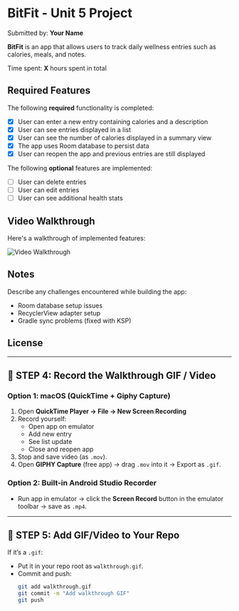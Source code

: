 # BitFit - Unit 5 Project

Submitted by: **Your Name**

**BitFit** is an app that allows users to track daily wellness entries such as calories, meals, and notes.

Time spent: **X** hours spent in total

## Required Features

The following **required** functionality is completed:

- [x] User can enter a new entry containing calories and a description
- [x] User can see entries displayed in a list
- [x] User can see the number of calories displayed in a summary view
- [x] The app uses Room database to persist data
- [x] User can reopen the app and previous entries are still displayed

The following **optional** features are implemented:

- [ ] User can delete entries
- [ ] User can edit entries
- [ ] User can see additional health stats

## Video Walkthrough

Here's a walkthrough of implemented features:

<img src='walkthrough.gif' title='Video Walkthrough' width='' alt='Video Walkthrough' />

## Notes
Describe any challenges encountered while building the app:
- Room database setup issues
- RecyclerView adapter setup
- Gradle sync problems (fixed with KSP)

## License

---

## 🎥 STEP 4: Record the Walkthrough GIF / Video

### Option 1: macOS (QuickTime + Giphy Capture)
1. Open **QuickTime Player → File → New Screen Recording**
2. Record yourself:
   - Open app on emulator
   - Add new entry
   - See list update
   - Close and reopen app
3. Stop and save video (as `.mov`).
4. Open **GIPHY Capture** (free app) → drag `.mov` into it → Export as `.gif`.

### Option 2: Built-in Android Studio Recorder
- Run app in emulator → click the **Screen Record** button in the emulator toolbar → save as `.mp4`.

---

## 🧩 STEP 5: Add GIF/Video to Your Repo

If it’s a `.gif`:
- Put it in your repo root as `walkthrough.gif`.
- Commit and push:
  ```bash
  git add walkthrough.gif
  git commit -m "Add walkthrough GIF"
  git push
